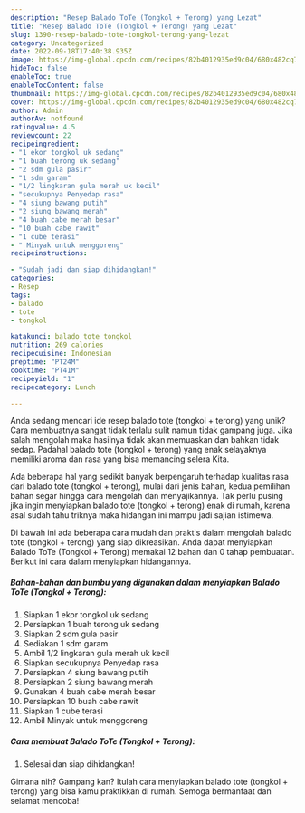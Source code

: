 ```yaml
---
description: "Resep Balado ToTe (Tongkol + Terong) yang Lezat"
title: "Resep Balado ToTe (Tongkol + Terong) yang Lezat"
slug: 1390-resep-balado-tote-tongkol-terong-yang-lezat
category: Uncategorized
date: 2022-09-18T17:40:38.935Z
image: https://img-global.cpcdn.com/recipes/82b4012935ed9c04/680x482cq70/balado-tote-tongkol-terong-foto-resep-utama.jpg
hideToc: false
enableToc: true
enableTocContent: false
thumbnail: https://img-global.cpcdn.com/recipes/82b4012935ed9c04/680x482cq70/balado-tote-tongkol-terong-foto-resep-utama.jpg
cover: https://img-global.cpcdn.com/recipes/82b4012935ed9c04/680x482cq70/balado-tote-tongkol-terong-foto-resep-utama.jpg
author: Admin
authorAv: notfound
ratingvalue: 4.5
reviewcount: 22
recipeingredient:
- "1 ekor tongkol uk sedang"
- "1 buah terong uk sedang"
- "2 sdm gula pasir"
- "1 sdm garam"
- "1/2 lingkaran gula merah uk kecil"
- "secukupnya Penyedap rasa"
- "4 siung bawang putih"
- "2 siung bawang merah"
- "4 buah cabe merah besar"
- "10 buah cabe rawit"
- "1 cube terasi"
- " Minyak untuk menggoreng"
recipeinstructions:

- "Sudah jadi dan siap dihidangkan!"
categories:
- Resep
tags:
- balado
- tote
- tongkol

katakunci: balado tote tongkol 
nutrition: 269 calories
recipecuisine: Indonesian
preptime: "PT24M"
cooktime: "PT41M"
recipeyield: "1"
recipecategory: Lunch

---
```





Anda sedang mencari ide resep balado tote (tongkol + terong) yang unik? Cara membuatnya sangat tidak terlalu sulit namun tidak gampang juga. Jika salah mengolah maka hasilnya tidak akan memuaskan dan bahkan tidak sedap. Padahal balado tote (tongkol + terong) yang enak selayaknya memiliki aroma dan rasa yang bisa memancing selera Kita.







Ada beberapa hal yang sedikit banyak berpengaruh terhadap kualitas rasa dari balado tote (tongkol + terong), mulai dari jenis bahan, kedua pemilihan bahan segar hingga cara mengolah dan menyajikannya. Tak perlu pusing jika ingin menyiapkan balado tote (tongkol + terong) enak di rumah, karena asal sudah tahu triknya maka hidangan ini mampu jadi sajian istimewa.






Di bawah ini ada beberapa cara mudah dan praktis dalam mengolah balado tote (tongkol + terong) yang siap dikreasikan. Anda dapat menyiapkan Balado ToTe (Tongkol + Terong) memakai 12 bahan dan 0 tahap pembuatan. Berikut ini cara dalam menyiapkan hidangannya.

<!--inarticleads1-->

##### Bahan-bahan dan bumbu yang digunakan dalam menyiapkan Balado ToTe (Tongkol + Terong):

1. Siapkan 1 ekor tongkol uk sedang
1. Persiapkan 1 buah terong uk sedang
1. Siapkan 2 sdm gula pasir
1. Sediakan 1 sdm garam
1. Ambil 1/2 lingkaran gula merah uk kecil
1. Siapkan secukupnya Penyedap rasa
1. Persiapkan 4 siung bawang putih
1. Persiapkan 2 siung bawang merah
1. Gunakan 4 buah cabe merah besar
1. Persiapkan 10 buah cabe rawit
1. Siapkan 1 cube terasi
1. Ambil  Minyak untuk menggoreng




<!--inarticleads2-->

##### Cara membuat Balado ToTe (Tongkol + Terong):


1. Selesai dan siap dihidangkan!



Gimana nih? Gampang kan? Itulah cara menyiapkan balado tote (tongkol + terong) yang bisa kamu praktikkan di rumah. Semoga bermanfaat dan selamat mencoba!
